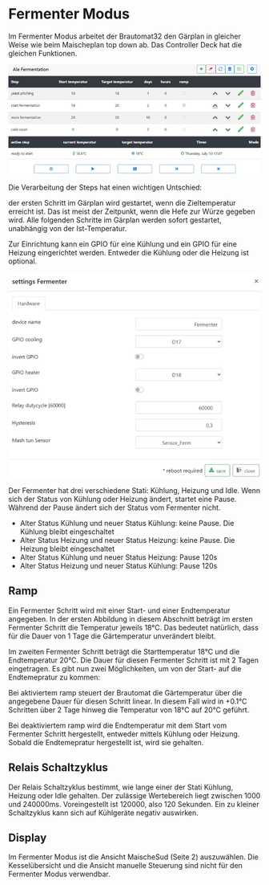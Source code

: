 # Fermenter Modus

Im Fermenter Modus arbeitet der Brautomat32 den Gärplan in gleicher Weise wie beim Maischeplan top down ab. Das Controller Deck hat die gleichen Funktionen.

![Fermenter dashboard](/docs/img/fermenter_dash.jpg)

Die Verarbeitung der Steps hat einen wichtigen Untschied:

der ersten Schritt im Gärplan wird gestartet, wenn die Zieltemperatur erreicht ist. Das ist meist der Zeitpunkt, wenn die Hefe zur Würze gegeben wird. Alle folgenden Schritte im Gärplan werden sofort gestartet, unabhängig von der Ist-Temperatur.

Zur Einrichtung kann ein GPIO für eine Kühlung und ein GPIO für eine Heizung eingerichtet werden. Entweder die Kühlung oder die Heizung ist optional.

![Fermenter settings](/docs/img/fermenter_set.jpg)

Der Fermenter hat drei verschiedene Stati: Kühlung, Heizung und Idle. Wenn sich der Status von Kühlung oder Heizung ändert, startet eine Pause. Während der Pause ändert sich der Status vom Fermenter nicht.

* Alter Status Kühlung und neuer Status Kühlung: keine Pause. Die Kühlung bleibt eingeschaltet
* Alter Status Heizung und neuer Status Heizung: keine Pause. Die Heizung bleibt eingeschaltet
* Alter Status Kühlung und neuer Status Heizung: Pause 120s
* Alter Status Heizung und neuer Status Kühlung: Pause 120s

## Ramp

Ein Fermenter Schritt wird mit einer Start- und einer Endtemperatur angegeben. In der ersten Abbildung in diesem Abschnitt beträgt im ersten Fermenter Schritt die Temperatur jeweils 18°C. Das bedeutet natürlich, dass für die Dauer von 1 Tage die Gärtemperatur unverändert bleibt.

Im zweiten Fermenter Schritt beträgt die Starttemperatur 18°C und die Endtemperatur 20°C. Die Dauer für diesen Fermenter Schritt ist mit 2 Tagen eingetragen. Es gibt nun zwei Möglichkeiten, um von der Start- auf die Endtemepratur zu kommen:

Bei aktiviertem ramp steuert der Brautomat die Gärtemperatur über die angegebene Dauer für diesen Schritt linear. In diesem Fall wird in +0.1°C Schritten über 2 Tage hinweg die Temperatur von 18°C auf 20°C geführt.

Bei deaktiviertem ramp wird die Endtemperatur mit dem Start vom Fermenter Schritt hergestellt, entweder mittels Kühlung oder Heizung. Sobald die Endtemepratur hergestellt ist, wird sie gehalten.

## Relais Schaltzyklus

Der Relais Schaltzyklus bestimmt, wie lange einer der Stati Kühlung, Heizung oder Idle gehalten. Der zulässige Wertebereich liegt zwischen 1000 und 240000ms. Voreingestellt ist 120000, also 120 Sekunden. Ein zu kleiner Schaltzyklus kann sich auf Kühlgeräte negativ auswirken.

## Display

Im Fermenter Modus ist die Ansicht MaischeSud (Seite 2) auszuwählen. Die Kesselübersicht und die Ansicht manuelle Steuerung sind nicht für den Fermenter Modus verwendbar.
